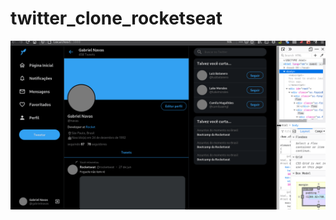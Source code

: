 # twitter_clone_rocketseat

![Alt Text](https://github.com/gabrielnavas/twitter_clone_rocketseat/blob/master/example.gif)